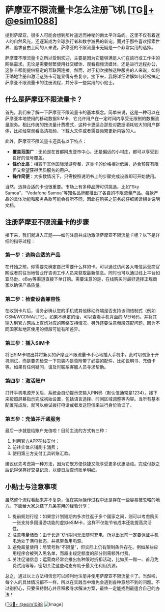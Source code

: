 # 萨摩亚不限流量卡怎么注册飞机 [[TG💪+ @esim1088](https://t.me/s/esim1088)]

提到萨摩亚，很多人可能会想到那片遥远而神秘的南太平洋岛屿。这里不仅有着迷人的自然风光，还逐渐成为全球旅行者和数字游民的新宠。而对于那些喜欢探索世界、追求自由上网的人来说，萨摩亚的不限流量卡无疑是一个非常实用的选择。

萨摩亚不限流量卡之所以受到欢迎，主要是因为它能够满足人们在旅行或工作中的网络需求。无论是需要频繁使用社交媒体、观看视频流媒体，还是进行远程办公，这张卡都能提供稳定的互联网连接。然而，对于初次接触这种服务的人来说，如何正确地注册和激活这张卡可能显得有些复杂。接下来，我将详细讲解如何轻松搞定萨摩亚不限流量卡的注册流程，并分享一些实用的小贴士。

## 什么是萨摩亚不限流量卡？

首先，我们来了解一下萨摩亚不限流量卡的基本概念。简单来说，这是一种可以在萨摩亚本地使用的移动数据SIM卡，它允许用户在一定时间内享受无限制的数据流量服务。相比传统的按流量计费模式，这种卡更适合那些对数据消耗较大的用户群体，比如经常观看高清视频、下载大文件或者需要频繁更新内容的人。

此外，萨摩亚不限流量卡还具有以下特点：

- **覆盖范围广**：无论是在首都阿皮亚市中心，还是偏远的小村庄，都可以享受到良好的信号覆盖。
- **性价比高**：相较于其他国际漫游套餐，这类卡的价格相对低廉，适合预算有限但又希望获得优质服务的用户。
- **操作简便**：大多数情况下，只需按照说明书上的步骤完成设置即可开始使用。

当然，选择合适的卡也很重要。市场上有多种品牌可供挑选，比如“Sky Samoa”、“Vodafone Samoa”等知名品牌都推出了各自的不限流量产品。每款产品的具体功能和服务条款可能会有所不同，因此在购买之前务必仔细阅读相关说明文档。

## 注册萨摩亚不限流量卡的步骤

接下来，我们就进入正题——如何注册并成功激活萨摩亚不限流量卡呢？以下是详细的指导过程：

### 第一步：选购合适的产品
在开始之前，你需要先确定自己需要什么样的卡。可以通过访问各大电信运营商官网或者前往当地营业厅咨询工作人员来获取最新信息。同时也可以通过线上平台如亚马逊、eBay等渠道直接下单订购。需要注意的是，在线购买时最好选择正规商家以确保产品质量。

### 第二步：检查设备兼容性
在收到卡片后，请务必确认您的手机或其他移动终端是否支持该网络制式（例如GSM/WCDMA/LTE）。如果不确定的话，可以查看手机背面的IMEI号码，并将其输入到官方网站上查询对应的网络支持情况。另外还要注意频段匹配问题，因为不同国家和地区使用的频段可能有所差异。

### 第三步：插入SIM卡
将旧SIM卡取出并将新买的萨摩亚不限流量卡小心地插入手机中。此时切勿急于开机测试，而是要先检查一下包装内是否附带了必要的配件，比如说明书、充值卡等。如果有任何疑问，请及时联系客服人员寻求帮助。

### 第四步：激活账户
打开手机电源开关后，系统会自动提示您输入PIN码（默认值通常是1234）。接下来按照屏幕指示完成初始设置，包括语言选择、时间区域调整等内容。当所有基本配置完成后，就可以尝试拨打电话或者发送短信来进行身份验证了。

### 第五步：充值并开通服务
最后一步就是给账户充值啦！目前主流的方式有三种：
1. 利用官方APP在线支付；
2. 前往实体店铺刷卡消费；
3. 使用第三方支付工具转账汇款。

建议优先考虑第一种方法，因为它既方便快捷又能享受更多优惠活动。完成付款之后记得保存好交易记录，以便日后查询账单明细。

## 小贴士与注意事项

虽然整个流程看起来并不复杂，但在实际操作过程中还是存在一些容易被忽略的地方。下面给大家总结了几条实用的经验分享：

1. 提前规划行程：如果您计划短期内多次往返于多个国家之间，则可以考虑购买一张支持多国漫游功能的虚拟eSIM卡，这样不仅能节省成本还能提高灵活性。
2. 注意电量储备：由于长途飞行期间无法随时充电，所以出发前一定要保证手机电池处于满电状态，并携带备用电源。
3. 避免超量使用：尽管号称“不限量”，但实际上仍有限制条件存在。例如某些应用程序会被列入黑名单，而超出规定额度的部分则需额外付费。
4. 关注促销信息：运营商经常会推出各种限时折扣活动，比如买一赠一、首月免费试用等等，密切关注这些动态有助于最大化利用资源。

总之，通过以上方法相信您可以顺利地注册并使用萨摩亚不限流量卡了。当然啦，每个人的具体情况都不一样，所以在实践当中难免会遇到各种意想不到的问题。不过别担心，只要保持耐心并且积极寻求解决方案，最终一定能找到最适合自己的办法！

[[TG💪+ @esim1088](https://t.me/s/esim1088) ![Image](https://i.postimg.cc/4NQfJmqS/Snipaste-2025-05-13-00-14-12.png)]